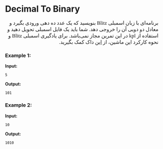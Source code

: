 <style> @import url('https://fonts.googleapis.com/css2?family=Lateef&display=swap'); </style>

# Decimal To Binary

<div dir="rtl" style="font-family: 'Lateef', cursive;font-size:1.2em" markdown="1">

برنامه‌ای با زبان اسمبلی Blitz بنویسید که یک عدد ده دهی ورودی بگیرد و معادل دو دویی آن را خروجی دهد. شما باید یک فایل اسمبلی تحویل دهید و استفاده از kpl در این تمرین مجاز نمی‌باشد.
برای یادگیری اسمبلی Blitz و نحوه کارکرد این ماشین، از 
[این](https://blitzosproject.github.io/BlitzDoc/BlitzArchitecture.pdf) 
داک کمک بگیرید.
</div>

### Example 1:

**Input:**

```
5
```

**Output:**

```
101
```

### Example 2:

**Input:**

```
10
```
**Output:**

```
1010
```
